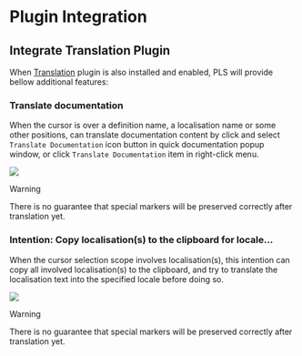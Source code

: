 # Plugin Integration

## Integrate **Translation** Plugin

When [Translation](https://github.com/YiiGuxing/TranslationPlugin) plugin is also installed and enabled,
PLS will provide bellow additional features:

### Translate documentation

When the cursor is over a definition name, a localisation name or some other positions,
can translate documentation content by click and select `Translate Documentation` icon button in quick documentation popup window,
or click `Translate Documentation` item in right-click menu.

![](/images/plugin-integration/translate_documentation.gif)

> [!warning]
>
> There is no guarantee that special markers will be preserved correctly after translation yet.

### Intention: Copy localisation(s) to the clipboard for locale...

When the cursor selection scope involves localisation(s),
this intention can copy all involved localisation(s) to the clipboard,
and try to translate the localisation text into the specified locale before doing so.

![](/images/plugin-integration/intention_copy_loc_for_locale.gif)

> [!warning]
>
> There is no guarantee that special markers will be preserved correctly after translation yet.
